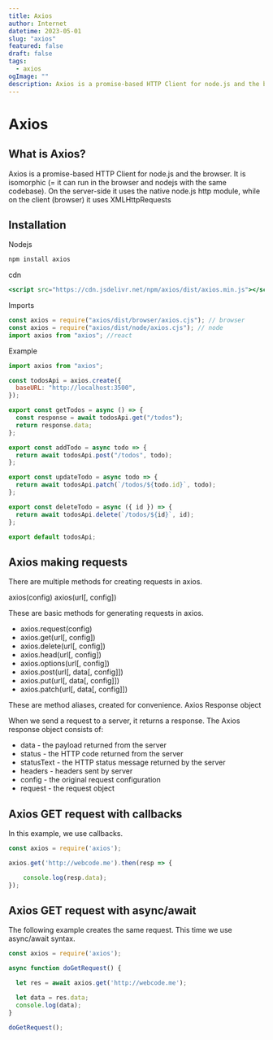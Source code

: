 ```yaml
---
title: Axios
author: Internet
datetime: 2023-05-01
slug: "axios"
featured: false
draft: false
tags:
  - axios
ogImage: ""
description: Axios is a promise-based HTTP Client for node.js and the browser.
---
```


# Axios

## What is Axios?

Axios is a promise-based HTTP Client for node.js and the browser. It is isomorphic (= it can run in the browser and nodejs with the same codebase). On the server-side it uses the native node.js http module, while on the client (browser) it uses XMLHttpRequests

## Installation

Nodejs

```js
npm install axios
```

cdn

```jsx
<script src="https://cdn.jsdelivr.net/npm/axios/dist/axios.min.js"></script>
```

Imports

```jsx
const axios = require("axios/dist/browser/axios.cjs"); // browser
const axios = require("axios/dist/node/axios.cjs"); // node
import axios from "axios"; //react
```

Example

```js
import axios from "axios";

const todosApi = axios.create({
  baseURL: "http://localhost:3500",
});

export const getTodos = async () => {
  const response = await todosApi.get("/todos");
  return response.data;
};

export const addTodo = async todo => {
  return await todosApi.post("/todos", todo);
};

export const updateTodo = async todo => {
  return await todosApi.patch(`/todos/${todo.id}`, todo);
};

export const deleteTodo = async ({ id }) => {
  return await todosApi.delete(`/todos/${id}`, id);
};

export default todosApi;
```

## Axios making requests

There are multiple methods for creating requests in axios.

axios(config) 
axios(url[, config])

These are basic methods for generating requests in axios.

* axios.request(config)
* axios.get(url[, config])
* axios.delete(url[, config])
* axios.head(url[, config])
* axios.options(url[, config])
* axios.post(url[, data[, config]])
* axios.put(url[, data[, config]])
* axios.patch(url[, data[, config]])

These are method aliases, created for convenience.
Axios Response object

When we send a request to a server, it returns a response. The Axios response object consists of:

*    data - the payload returned from the server
*    status - the HTTP code returned from the server
*    statusText - the HTTP status message returned by the server
*    headers - headers sent by server
*    config - the original request configuration
*    request - the request object

## Axios GET request with callbacks

In this example, we use callbacks.
```js
const axios = require('axios');

axios.get('http://webcode.me').then(resp => {

    console.log(resp.data);
});
```

## Axios GET request with async/await

The following example creates the same request. This time we use async/await syntax.

```js
const axios = require('axios');

async function doGetRequest() {

  let res = await axios.get('http://webcode.me');

  let data = res.data;
  console.log(data);
}

doGetRequest();
```


